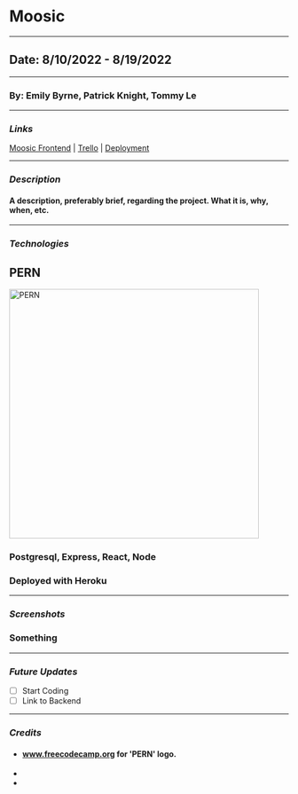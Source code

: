 # Moosic

---

## Date: 8/10/2022 - 8/19/2022

---

### By: Emily Byrne, Patrick Knight, Tommy Le

---

### **_Links_**

[Moosic Frontend](https://github.com/pfknight8/Moosic_Frontend) | [Trello](https://trello.com/b/t17RUM3i/moosic) | [Deployment]()

---

### **_Description_**

#### A description, preferably brief, regarding the project. What it is, why, when, etc.

---

### **_Technologies_**

## PERN

<img alt="PERN" width='450' src="https://www.freecodecamp.org/news/content/images/size/w2000/2020/03/PERN.png" />

### Postgresql, Express, React, Node

### Deployed with Heroku

---

### **_Screenshots_**


### Something

---

### **_Future Updates_**

- [ ] Start Coding
- [ ] Link to Backend

---

### **_Credits_**

- #### www.freecodecamp.org for 'PERN' logo.
-
-
